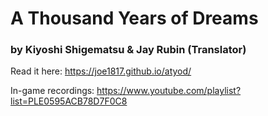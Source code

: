 # A Thousand Years of Dreams

### by Kiyoshi Shigematsu & Jay Rubin (Translator)

Read it here: <https://joe1817.github.io/atyod/>

In-game recordings: <https://www.youtube.com/playlist?list=PLE0595ACB78D7F0C8>

